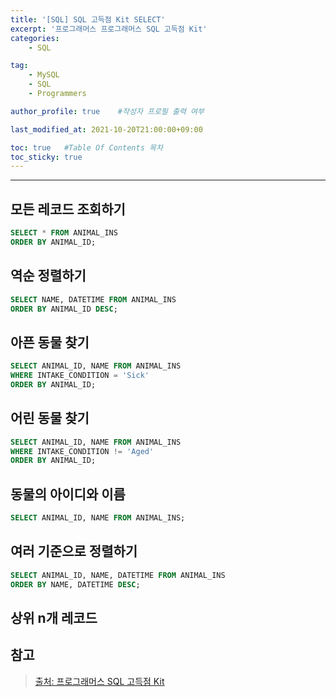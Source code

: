 ```yaml
---
title: '[SQL] SQL 고득점 Kit SELECT'
excerpt: '프로그래머스 프로그래머스 SQL 고득점 Kit'
categories:
    - SQL

tag:
    - MySQL
    - SQL
    - Programmers

author_profile: true    #작성자 프로필 출력 여부

last_modified_at: 2021-10-20T21:00:00+09:00

toc: true   #Table Of Contents 목차 
toc_sticky: true
---
```


---

## 모든 레코드 조회하기

```SQL
SELECT * FROM ANIMAL_INS 
ORDER BY ANIMAL_ID;
```

## 역순 정렬하기

```SQL
SELECT NAME, DATETIME FROM ANIMAL_INS 
ORDER BY ANIMAL_ID DESC;
```

## 아픈 동물 찾기

```SQL
SELECT ANIMAL_ID, NAME FROM ANIMAL_INS
WHERE INTAKE_CONDITION = 'Sick'
ORDER BY ANIMAL_ID;
```

## 어린 동물 찾기 

```SQL
SELECT ANIMAL_ID, NAME FROM ANIMAL_INS
WHERE INTAKE_CONDITION != 'Aged'
ORDER BY ANIMAL_ID;
```

## 동물의 아이디와 이름

```SQL
SELECT ANIMAL_ID, NAME FROM ANIMAL_INS;
```

## 여러 기준으로 정렬하기 

```SQL
SELECT ANIMAL_ID, NAME, DATETIME FROM ANIMAL_INS
ORDER BY NAME, DATETIME DESC;
```

## 상위 n개 레코드



## 참고

> [출처: 프로그래머스 SQL 고득점 Kit](https://programmers.co.kr/learn/challenges?tab=sql_practice_kit)